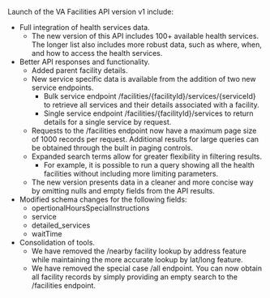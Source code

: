 Launch of the VA Facilities API version v1 include:
- Full integration of health services data. 
  - The new version of this API includes 100+ available health services. The longer list also includes more robust data, such as where, when, and how to access the health services.
- Better API responses and functionality.
  - Added parent facility details.
  - New service specific data is available from the addition of two new service endpoints.
    - Bulk service endpoint /facilities/{facilityId}/services/{serviceId} to retrieve all services and their details associated with a facility.
    - Single service endpoint /facilities/{facilityId}/services to return details for a single service by request.
  - Requests to the /facilities endpoint now have a maximum page size of 1000 records per request. Additional results for large queries can be obtained through the built in paging controls.
  - Expanded search terms allow for greater flexibility in filtering results.
    - For example, it is possible to run a query showing all the health facilities without including more limiting parameters.
  - The new version presents data in a cleaner and more concise way by omitting nulls and empty fields from the API results.
- Modified schema changes for the following fields:
  - opertionalHoursSpecialInstructions
  - service
  - detailed_services
  - waitTime
- Consolidation of tools.
  - We have removed the /nearby facility lookup by address feature while maintaining the more accurate lookup by lat/long feature.
  - We have removed the special case /all endpoint. You can now obtain all facility records by simply providing an empty search to the /facilities endpoint.
